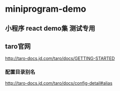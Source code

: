 # miniprogram-demo

## 小程序 react demo集 测试专用

## taro官网
http://taro-docs.jd.com/taro/docs/GETTING-STARTED

### 配置目录别名
http://taro-docs.jd.com/taro/docs/config-detail#alias
